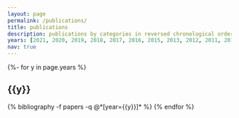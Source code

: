 ```yaml
---
layout: page
permalink: /publications/
title: publications
description: publications by categories in reversed chronological order. generated by jekyll-scholar.
years: [2021, 2020, 2019, 2018, 2017, 2016, 2015, 2013, 2012, 2011, 2010, 2009, 2008, 2007, 2006]
nav: true
---
```

<!-- _pages/publications.md -->
<div class="publications">

{%- for y in page.years %}
  <h2 class="year">{{y}}</h2>
  {% bibliography -f papers -q @*[year={{y}}]* %}
{% endfor %}

</div>
